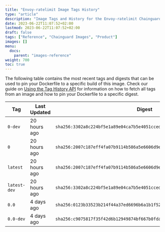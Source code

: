 ```yaml
---
title: "Envoy-ratelimit Image Tags History"
type: "article"
description: "Image Tags and History for the Envoy-ratelimit Chainguard Image"
date: 2023-06-22T11:07:52+02:00
lastmod: 2023-06-22T11:07:52+02:00
draft: false
tags: ["Reference", "Chainguard Images", "Product"]
images: []
menu:
  docs:
    parent: "images-reference"
weight: 700
toc: true
---
```


The following table contains the most recent tags and digests that can be used to pin your Dockerfile to a specific build of this image. Check our guide on [Using the Tag History API](/chainguard/chainguard-images/using-the-tag-history-api/) for information on how to fetch all tags from an image and how to pin your Dockerfile to a specific digest.

| Tag          | Last Updated | Digest                                                                    |
|--------------|--------------|---------------------------------------------------------------------------|
| `0-dev`      | 20 hours ago | `sha256:3302a8c224bf5e1a89e04ca7b5e4051cced83e4018d3047c205e6312c7baadd9` |
| `0`          | 20 hours ago | `sha256:2007c187eff4fa07b9114b586a5e6606d9ec919f30835dbbd5e4c4d73f79775b` |
| `latest`     | 20 hours ago | `sha256:2007c187eff4fa07b9114b586a5e6606d9ec919f30835dbbd5e4c4d73f79775b` |
| `latest-dev` | 20 hours ago | `sha256:3302a8c224bf5e1a89e04ca7b5e4051cced83e4018d3047c205e6312c7baadd9` |
| `0.0`        | 4 days ago   | `sha256:0123b33523b214f44a37ed6696b6a1b1f52b76af865cd9b719cc844aca1c090f` |
| `0.0-dev`    | 4 days ago   | `sha256:c9075817f35f42d6b12949874bf667b0fda51a94ee619782f5e9755fd6f36707` |

